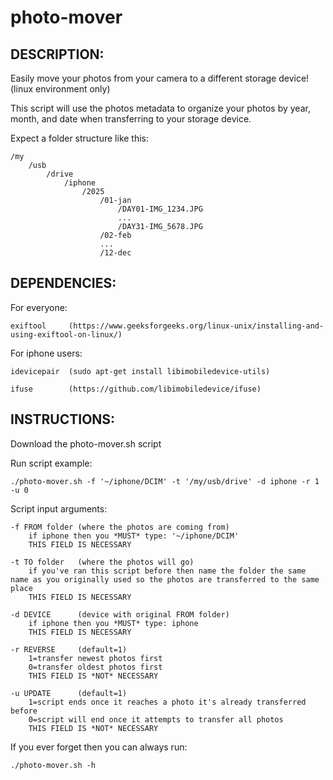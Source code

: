 # photo-mover

DESCRIPTION:
---------------------------------------------------------------------------------------------------------------------------------------------------------------------
Easily move your photos from your camera to a different storage device! (linux environment only)

This script will use the photos metadata to organize your photos by year, month, and date when transferring to your storage device.

Expect a folder structure like this:

    /my
        /usb
            /drive
                /iphone
                    /2025
                        /01-jan
                            /DAY01-IMG_1234.JPG
                            ...
                            /DAY31-IMG_5678.JPG
                        /02-feb
                        ... 
                        /12-dec 
            

DEPENDENCIES:
---------------------------------------------------------------------------------------------------------------------------------------------------------------------
  For everyone: 
  
    exiftool     (https://www.geeksforgeeks.org/linux-unix/installing-and-using-exiftool-on-linux/)


  For iphone users:
  
    idevicepair  (sudo apt-get install libimobiledevice-utils)
    
    ifuse        (https://github.com/libimobiledevice/ifuse)
    

INSTRUCTIONS:
---------------------------------------------------------------------------------------------------------------------------------------------------------------------
Download the photo-mover.sh script


Run script example: 
    
    ./photo-mover.sh -f '~/iphone/DCIM' -t '/my/usb/drive' -d iphone -r 1 -u 0


Script input arguments: 

    -f FROM folder (where the photos are coming from) 
        if iphone then you *MUST* type: '~/iphone/DCIM' 
        THIS FIELD IS NECESSARY 
      
    -t TO folder   (where the photos will go) 
        if you've ran this script before then name the folder the same name as you originally used so the photos are transferred to the same place
        THIS FIELD IS NECESSARY 
      
    -d DEVICE      (device with original FROM folder) 
        if iphone then you *MUST* type: iphone
        THIS FIELD IS NECESSARY 
      
    -r REVERSE     (default=1) 
        1=transfer newest photos first 
        0=transfer oldest photos first 
        THIS FIELD IS *NOT* NECESSARY 
      
    -u UPDATE      (default=1) 
        1=script ends once it reaches a photo it's already transferred before
        0=script will end once it attempts to transfer all photos
        THIS FIELD IS *NOT* NECESSARY
      

If you ever forget then you can always run:

    ./photo-mover.sh -h 
